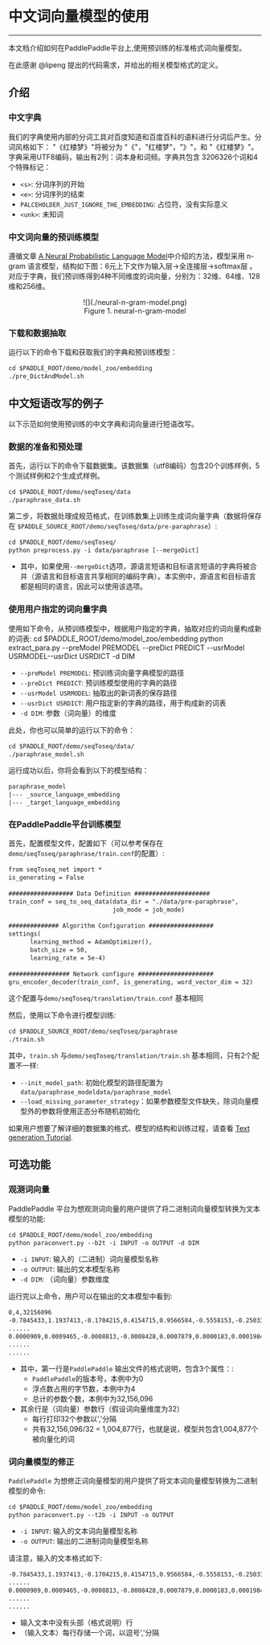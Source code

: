 # 中文词向量模型的使用 #
----------
本文档介绍如何在PaddlePaddle平台上,使用预训练的标准格式词向量模型。

在此感谢 @lipeng 提出的代码需求，并给出的相关模型格式的定义。

## 介绍 ###
### 中文字典 ###
我们的字典使用内部的分词工具对百度知道和百度百科的语料进行分词后产生。分词风格如下： "《红楼梦》"将被分为 "《"，"红楼梦"，"》"，和 "《红楼梦》"。字典采用UTF8编码，输出有2列：词本身和词频。字典共包含 3206326个词和4个特殊标记：
  - `<s>`: 分词序列的开始
  - `<e>`: 分词序列的结束
  - `PALCEHOLDER_JUST_IGNORE_THE_EMBEDDING`: 占位符，没有实际意义
  - `<unk>`: 未知词

### 中文词向量的预训练模型 ###
遵循文章 [A Neural Probabilistic Language Model](http://www.jmlr.org/papers/volume3/bengio03a/bengio03a.pdf)中介绍的方法，模型采用 n-gram 语言模型，结构如下图：6元上下文作为输入层->全连接层->softmax层 。对应于字典，我们预训练得到4种不同维度的词向量，分别为：32维、64维、128维和256维。
<center>![](./neural-n-gram-model.png)</center>
<center>Figure 1. neural-n-gram-model</center>

### 下载和数据抽取 ###
运行以下的命令下载和获取我们的字典和预训练模型：

    cd $PADDLE_ROOT/demo/model_zoo/embedding
    ./pre_DictAndModel.sh

## 中文短语改写的例子 ##
以下示范如何使用预训练的中文字典和词向量进行短语改写。

### 数据的准备和预处理 ###
首先，运行以下的命令下载数据集。该数据集（utf8编码）包含20个训练样例，5个测试样例和2个生成式样例。

    cd $PADDLE_ROOT/demo/seqToseq/data
    ./paraphrase_data.sh

第二步，将数据处理成规范格式，在训练数集上训练生成词向量字典（数据将保存在 `$PADDLE_SOURCE_ROOT/demo/seqToseq/data/pre-paraphrase`）:

    cd $PADDLE_ROOT/demo/seqToseq/
    python preprocess.py -i data/paraphrase [--mergeDict]

- 其中，如果使用`--mergeDict`选项，源语言短语和目标语言短语的字典将被合并（源语言和目标语言共享相同的编码字典）。本实例中，源语言和目标语言都是相同的语言，因此可以使用该选项。


### 使用用户指定的词向量字典 ###
使用如下命令，从预训练模型中，根据用户指定的字典，抽取对应的词向量构成新的词表:
    cd $PADDLE_ROOT/demo/model_zoo/embedding
    python extract_para.py --preModel PREMODEL --preDict PREDICT --usrModel USRMODEL--usrDict USRDICT -d DIM

- `--preModel PREMODEL`: 预训练词向量字典模型的路径
- `--preDict PREDICT`:  预训练模型使用的字典的路径
- `--usrModel USRMODEL`: 抽取出的新词表的保存路径
- `--usrDict USRDICT`: 用户指定新的字典的路径，用于构成新的词表
- `-d DIM`: 参数（词向量）的维度

此处，你也可以简单的运行以下的命令：

    cd $PADDLE_ROOT/demo/seqToseq/data/
    ./paraphrase_model.sh

运行成功以后，你将会看到以下的模型结构：

    paraphrase_model
    |--- _source_language_embedding
    |--- _target_language_embedding

### 在PaddlePaddle平台训练模型 ###
首先，配置模型文件，配置如下（可以参考保存在 `demo/seqToseq/paraphrase/train.conf`的配置）:

    from seqToseq_net import *
    is_generating = False

    ################## Data Definition #####################
    train_conf = seq_to_seq_data(data_dir = "./data/pre-paraphrase",
                                 job_mode = job_mode)

    ############## Algorithm Configuration ##################
    settings(
          learning_method = AdamOptimizer(),
          batch_size = 50,
          learning_rate = 5e-4)

    ################# Network configure #####################
    gru_encoder_decoder(train_conf, is_generating, word_vector_dim = 32)

这个配置与`demo/seqToseq/translation/train.conf` 基本相同

然后，使用以下命令进行模型训练:

    cd $PADDLE_SOURCE_ROOT/demo/seqToseq/paraphrase
    ./train.sh

其中，`train.sh` 与`demo/seqToseq/translation/train.sh` 基本相同，只有2个配置不一样:

- `--init_model_path`: 初始化模型的路径配置为`data/paraphrase_modeldata/paraphrase_model`
- `--load_missing_parameter_strategy`：如果参数模型文件缺失，除词向量模型外的参数将使用正态分布随机初始化

如果用户想要了解详细的数据集的格式、模型的结构和训练过程，请查看 [Text generation Tutorial](../text_generation/index_cn.md).

## 可选功能 ##
###  观测词向量
PaddlePaddle 平台为想观测词向量的用户提供了将二进制词向量模型转换为文本模型的功能:

    cd $PADDLE_ROOT/demo/model_zoo/embedding
    python paraconvert.py --b2t -i INPUT -o OUTPUT -d DIM

- `-i INPUT`: 输入的（二进制）词向量模型名称
- `-o OUTPUT`: 输出的文本模型名称
- `-d DIM`: （词向量）参数维度

运行完以上命令，用户可以在输出的文本模型中看到:

    0,4,32156096
    -0.7845433,1.1937413,-0.1704215,0.4154715,0.9566584,-0.5558153,-0.2503305, ......
    0.0000909,0.0009465,-0.0008813,-0.0008428,0.0007879,0.0000183,0.0001984, ......
    ......

- 其中，第一行是`PaddlePaddle` 输出文件的格式说明，包含3个属性：:
  - `PaddlePaddle`的版本号，本例中为0
  - 浮点数占用的字节数，本例中为4
  - 总计的参数个数，本例中为32,156,096
- 其余行是（词向量）参数行（假设词向量维度为32）
  - 每行打印32个参数以','分隔
  - 共有32,156,096/32 = 1,004,877行，也就是说，模型共包含1,004,877个被向量化的词

### 词向量模型的修正
`PaddlePaddle` 为想修正词向量模型的用户提供了将文本词向量模型转换为二进制模型的命令:

    cd $PADDLE_ROOT/demo/model_zoo/embedding
    python paraconvert.py --t2b -i INPUT -o OUTPUT

- `-i INPUT`: 输入的文本词向量模型名称
- `-o OUTPUT`: 输出的二进制词向量模型名称

请注意，输入的文本格式如下:

    -0.7845433,1.1937413,-0.1704215,0.4154715,0.9566584,-0.5558153,-0.2503305, ......
    0.0000909,0.0009465,-0.0008813,-0.0008428,0.0007879,0.0000183,0.0001984, ......
    ......
- 输入文本中没有头部（格式说明）行
- （输入文本）每行存储一个词，以逗号','分隔

